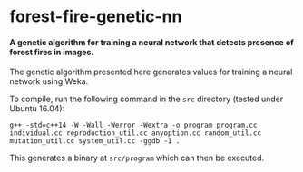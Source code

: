 # forest-fire-genetic-nn
#### A genetic algorithm for training a neural network that detects presence of forest fires in images.

The genetic algorithm presented here generates values for training a neural network using Weka.

To compile, run the following command in the `src` directory (tested under Ubuntu 16.04):

```
g++ -std=c++14 -W -Wall -Werror -Wextra -o program program.cc individual.cc reproduction_util.cc anyoption.cc random_util.cc mutation_util.cc system_util.cc -ggdb -I .
```

This generates a binary at `src/program` which can then be executed.
